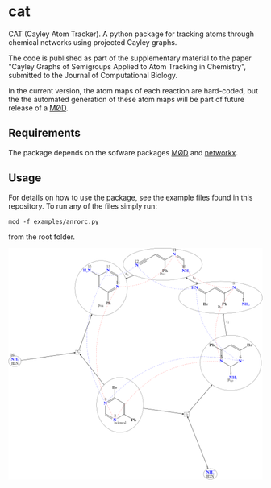 # cat
CAT (Cayley Atom Tracker). A python package for
tracking atoms through chemical networks using projected Cayley graphs.

The code is published as part of the supplementary material to
the paper "Cayley Graphs of Semigroups Applied to
Atom Tracking in Chemistry", submitted to the Journal of Computational Biology.

In the current version, the atom maps of each reaction are hard-coded, but
the the automated generation of these atom maps will be part of
future release of a [MØD](https://cheminf.imada.sdu.dk/mod/).

## Requirements
The package depends on the sofware packages [MØD](https://cheminf.imada.sdu.dk/mod/)
and [networkx](https://networkx.org/).

## Usage
For details on how to use the package, see the example files found in this
repository. To run any of the files simply run: 
```
mod -f examples/anrorc.py
```
from the root folder.

<p align="center">
  <img src="https://github.com/Nojgaard/cat/blob/main/figs/anrorc_network.png" alt=""/>
</p>

